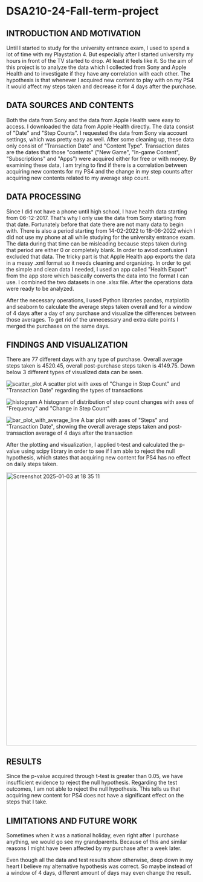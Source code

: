 # DSA210-24-Fall-term-project

## **INTRODUCTION AND MOTIVATION**

Until I started to study for the university entrance exam, I used to spend a lot of time with my Playstation 4. But especially after I started university my hours in front of the TV started to drop. At least it feels like it. So the aim of this project is to analyze the data which I collected from Sony and Apple Health and to investigate if they have any correlation with each other. The hypothesis is that whenever I acquired new content to play with on my PS4 it would affect my steps taken and decrease it for 4 days after the purchase.



## **DATA SOURCES AND CONTENTS**

Both the data from Sony and the data from Apple Health were easy to access. I downloaded the data from Apple Health directly. The data consist of "Date" and "Step Counts". I requested the data from Sony via account settings, which was pretty easy as well. After some cleaning up, these data only consist of "Transaction Date" and "Content Type". Transaction dates are the dates that those "contents" ("New Game", "In-game Content", "Subscriptions" and "Apps") were acquired either for free or with money. By examining these data, I am trying to find if there is a correlation between acquiring new contents for my PS4 and the change in my step counts after acquiring new contents related to my average step count. 



## **DATA PROCESSING**

Since I did not have a phone until high school, I have health data starting from 06-12-2017. That's why I only use the data from Sony starting from that date. Fortunately before that date there are not many data to begin with. There is also a period starting from 14-02-2022 to 18-06-2022 which I did not use my phone at all while studying for the university entrance exam. The data during that time can be misleading because steps taken during that period are either 0 or completely blank. In order to aviod confusion I excluded that data. The tricky part is that Apple Health app exports the data in a messy .xml format so it needs cleaning and organizing. In order to get the simple and clean data I needed, I used an app called "Health Export" from the app store which basically converts the data into the format I can use. I combined the two datasets in one .xlsx file. After the operations data were ready to be analyzed.

After the necessary operations, I used Python libraries pandas, matplotlib and seaborn to calculate the average steps taken overall and for a window of 4 days after a day of any purchase and visualize the differences between those averages. To get rid of the unnecessary and extra date points I merged the purchases on the same days.



## **FINDINGS AND VISUALIZATION**

There are 77 different days with any type of purchase. Overall average steps taken is 4520.45, overall post-purchase steps taken is 4149.75. Down below 3 different types of visualized data can be seen.

![scatter_plot](https://github.com/user-attachments/assets/1cb9d630-650b-4cc4-b1fc-fa2351a3cc5d)
A scatter plot with axes of "Change in Step Count" and "Transaction Date" regarding the types of transactions


![histogram](https://github.com/user-attachments/assets/232ad451-bfd4-442b-83d0-17ef4ae7e594)
A histogram of distribution of step count changes with axes of "Frequency" and "Change in Step Count"


![bar_plot_with_average_line](https://github.com/user-attachments/assets/d0b31c69-a65e-4806-8aaf-c6ca6056f358)
A bar plot with axes of "Steps" and "Transaction Date", showing the overall average steps taken and post-transaction average of 4 days after the transaction


After the plotting and visualization, I applied t-test and calculated the p-value using scipy library in order to see if I am able to reject the null hypothesis, which states that acquiring new content for PS4 has no effect on daily steps taken.

<img width="723" alt="Screenshot 2025-01-03 at 18 35 11" src="https://github.com/user-attachments/assets/c840de00-0634-4a60-be62-21aeb0f5d1f7" />



## **RESULTS**

Since the p-value acquired through t-test is greater than 0.05, we have insufficient evidence to reject the null hypothesis. Regarding the test outcomes, I am not able to reject the null hypothesis. This tells us that acquiring new content for PS4 does not have a significant effect on the steps that I take.


## **LIMITATIONS AND FUTURE WORK**

Sometimes when it was a national holiday, even right after I purchase anything, we would go see my grandparents. Because of this and similar reasons I might have been affected by my purchase after a week later. 

Even though all the data and test results show otherwise, deep down in my heart I believe my alternative hypothesis was correct. So maybe instead of a window of 4 days, different amount of days may even change the result.
